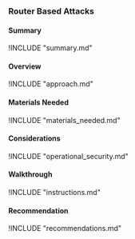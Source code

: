 ### Router Based Attacks

#### Summary
!INCLUDE "summary.md"

#### Overview
!INCLUDE "approach.md"

#### Materials Needed 
!INCLUDE "materials_needed.md" 

#### Considerations
!INCLUDE "operational_security.md"

#### Walkthrough
!INCLUDE "instructions.md"

#### Recommendation
!INCLUDE "recommendations.md"